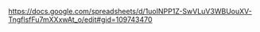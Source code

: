 https://docs.google.com/spreadsheets/d/1uoINPP1Z-SwVLuV3WBUouXV-TngflsfFu7mXXxwAt_o/edit#gid=109743470
